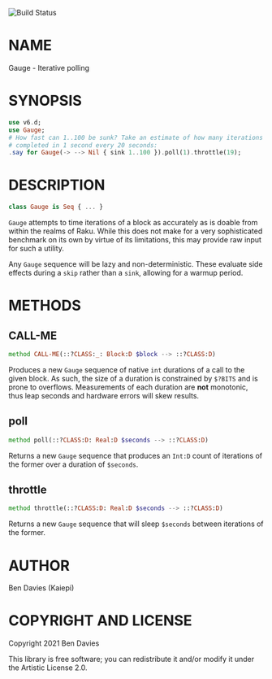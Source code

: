 ![Build Status](https://github.com/Kaiepi/ra-Gauge/actions/workflows/test.yml/badge.svg)

NAME
====

Gauge - Iterative polling

SYNOPSIS
========

```raku
use v6.d;
use Gauge;
# How fast can 1..100 be sunk? Take an estimate of how many iterations can be
# completed in 1 second every 20 seconds:
.say for Gauge(-> --> Nil { sink 1..100 }).poll(1).throttle(19);
```

DESCRIPTION
===========

```raku
class Gauge is Seq { ... }
```

`Gauge` attempts to time iterations of a block as accurately as is doable from within the realms of Raku. While this does not make for a very sophisticated benchmark on its own by virtue of its limitations, this may provide raw input for such a utility.

Any `Gauge` sequence will be lazy and non-deterministic. These evaluate side effects during a `skip` rather than a `sink`, allowing for a warmup period.

METHODS
=======

CALL-ME
-------

```raku
method CALL-ME(::?CLASS:_: Block:D $block --> ::?CLASS:D)
```

Produces a new `Gauge` sequence of native `int` durations of a call to the given block. As such, the size of a duration is constrained by `$?BITS` and is prone to overflows. Measurements of each duration are **not** monotonic, thus leap seconds and hardware errors will skew results.

poll
----

```raku
method poll(::?CLASS:D: Real:D $seconds --> ::?CLASS:D)
```

Returns a new `Gauge` sequence that produces an `Int:D` count of iterations of the former over a duration of `$seconds`.

throttle
--------

```raku
method throttle(::?CLASS:D: Real:D $seconds --> ::?CLASS:D)
```

Returns a new `Gauge` sequence that will sleep `$seconds` between iterations of the former.

AUTHOR
======

Ben Davies (Kaiepi)

COPYRIGHT AND LICENSE
=====================

Copyright 2021 Ben Davies

This library is free software; you can redistribute it and/or modify it under the Artistic License 2.0.

